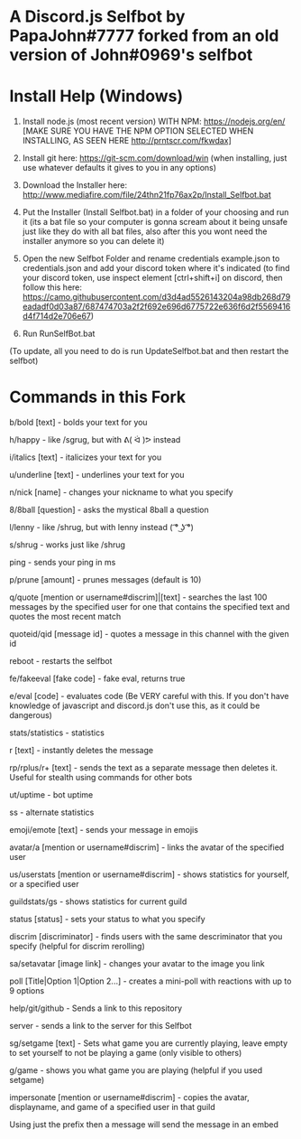 # A Discord.js Selfbot by PapaJohn#7777 forked from an old version of John#0969's selfbot

# Install Help (Windows)

1. Install node.js (most recent version) WITH NPM: https://nodejs.org/en/ [MAKE SURE YOU HAVE THE NPM OPTION SELECTED WHEN INSTALLING, AS SEEN HERE http://prntscr.com/fkwdax]

2. Install git here: https://git-scm.com/download/win (when installing, just use whatever defaults it gives to you in any options)

3. Download the Installer here: http://www.mediafire.com/file/24thn21fp76ax2p/Install_Selfbot.bat

4. Put the Installer (Install Selfbot.bat) in a folder of your choosing and run it (its a bat file so your computer is gonna scream about it being unsafe just like they do with all bat files, also after this you wont need the installer anymore so you can delete it)

5. Open the new Selfbot Folder and rename credentials example.json to credentials.json and add your discord token where it's indicated (to find your discord token, use inspect element [ctrl+shift+i] on discord, then follow this here: https://camo.githubusercontent.com/d3d4ad5526143204a98db268d79eadadf0d03a87/687474703a2f2f692e696d6775722e636f6d2f5569416d4f714d2e706e67)

6. Run RunSelfBot.bat

(To update, all you need to do is run UpdateSelfbot.bat and then restart the selfbot)

# Commands in this Fork

b/bold [text] - bolds your text for you

h/happy - like /sgrug, but with ᕕ( ᐛ )ᕗ instead

i/italics [text] - italicizes your text for you

u/underline [text] - underlines your text for you

n/nick [name] - changes your nickname to what you specify

8/8ball [question] - asks the mystical 8ball a question

l/lenny - like /shrug, but with lenny instead ( ͡° ͜ʖ ͡°)

s/shrug - works just like /shrug

ping - sends your ping in ms

p/prune [amount] - prunes messages (default is 10)

q/quote [mention or username#discrim]|[text] - searches the last 100 messages by the specified user for one that contains the specified text and quotes the most recent match

quoteid/qid [message id] - quotes a message in this channel with the given id

reboot - restarts the selfbot

fe/fakeeval [fake code] - fake eval, returns true

e/eval [code] - evaluates code (Be VERY careful with this. If you don't have knowledge of javascript and discord.js don't use this, as it could be dangerous)

stats/statistics - statistics

r [text] - instantly deletes the message

rp/rplus/r+ [text] - sends the text as a separate message then deletes it. Useful for stealth using commands for other bots

ut/uptime - bot uptime

ss - alternate statistics

emoji/emote [text] - sends your message in emojis

avatar/a [mention or username#discrim] - links the avatar of the specified user

us/userstats [mention or username#discrim] - shows statistics for yourself, or a specified user

guildstats/gs - shows statistics for current guild

status [status] - sets your status to what you specify

discrim [discriminator] - finds users with the same descriminator that you specify (helpful for discrim rerolling)

sa/setavatar [image link] - changes your avatar to the image you link

poll [Title|Option 1|Option 2...] - creates a mini-poll with reactions with up to 9 options

help/git/github - Sends a link to this repository

server - sends a link to the server for this Selfbot

sg/setgame [text] - Sets what game you are currently playing, leave empty to set yourself to not be playing a game (only visible to others)

g/game - shows you what game you are playing (helpful if you used setgame)

impersonate [mention or username#discrim] - copies the avatar, displayname, and game of a specified user in that guild

Using just the prefix then a message will send the message in an embed
